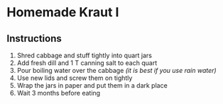 # Homemade Kraut I

## Instructions

1. Shred cabbage and stuff tightly into quart jars
2. Add fresh dill and 1 T canning salt to each quart
3. Pour boiling water over the cabbage _(it is best if you use rain water)_
4. Use new lids and screw them on tightly
5. Wrap the jars in paper and put them in a dark place
6. Wait 3 months before eating
